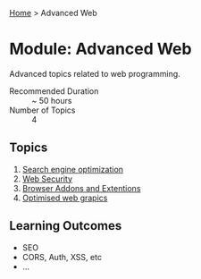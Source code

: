 [Home](../index.md) > Advanced Web

# Module: Advanced Web

Advanced topics related to web programming.

<dl>
<dt>Recommended Duration</dt>
<dd>~ 50 hours</dd>
<dt>Number of Topics</dt>
<dd>4</dd>
</dl>

## Topics

1. [Search engine optimization](./seo.md)
1. [Web Security](./security.md)
1. [Browser Addons and Extentions](./browser-addons.md)
1. [Optimised web grapics](./web-graphics.md)

## Learning Outcomes

- SEO
- CORS, Auth, XSS, etc
- ...
